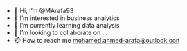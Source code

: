 - 👋 Hi, I’m @MArafa93
- 👀 I’m interested in business analytics
- 🌱 I’m currently learning data analysis
- 💞️ I’m looking to collaborate on ...
- 📫 How to reach me mohamed.ahmed-arafa@outlook.con

<!---
MArafa93/MArafa93 is a ✨ special ✨ repository because its `README.md` (this file) appears on your GitHub profile.
You can click the Preview link to take a look at your changes.
--->
